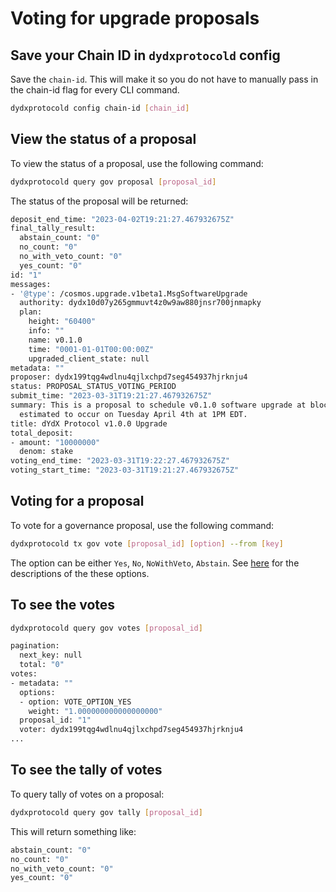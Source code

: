 # Voting for upgrade proposals

## Save your Chain ID in `dydxprotocold` config

Save the `chain-id`. This will make it so you do not have to manually pass in the chain-id flag for every CLI command.

```bash
dydxprotocold config chain-id [chain_id]
```

## View the status of a proposal

To view the status of a proposal, use the following command:

```bash
dydxprotocold query gov proposal [proposal_id]
```

The status of the proposal will be returned:

```bash
deposit_end_time: "2023-04-02T19:21:27.467932675Z"
final_tally_result:
  abstain_count: "0"
  no_count: "0"
  no_with_veto_count: "0"
  yes_count: "0"
id: "1"
messages:
- '@type': /cosmos.upgrade.v1beta1.MsgSoftwareUpgrade
  authority: dydx10d07y265gmmuvt4z0w9aw880jnsr700jnmapky
  plan:
    height: "60400"
    info: ""
    name: v0.1.0
    time: "0001-01-01T00:00:00Z"
    upgraded_client_state: null
metadata: ""
proposer: dydx199tqg4wdlnu4qjlxchpd7seg454937hjrknju4
status: PROPOSAL_STATUS_VOTING_PERIOD
submit_time: "2023-03-31T19:21:27.467932675Z"
summary: This is a proposal to schedule v0.1.0 software upgrade at block height 60400,
  estimated to occur on Tuesday April 4th at 1PM EDT.
title: dYdX Protocol v1.0.0 Upgrade
total_deposit:
- amount: "10000000"
  denom: stake
voting_end_time: "2023-03-31T19:22:27.467932675Z"
voting_start_time: "2023-03-31T19:21:27.467932675Z"
```

## Voting for a proposal

To vote for a governance proposal, use the following command:

```bash
dydxprotocold tx gov vote [proposal_id] [option] --from [key]
```

The option can be either `Yes`, `No`, `NoWithVeto`, `Abstain`. See [here](https://docs.cosmos.network/v0.47/modules/gov#option-set) for the descriptions of the these options.

## To see the votes

```bash
dydxprotocold query gov votes [proposal_id]
```

```bash
pagination:
  next_key: null
  total: "0"
votes:
- metadata: ""
  options:
  - option: VOTE_OPTION_YES
    weight: "1.000000000000000000"
  proposal_id: "1"
  voter: dydx199tqg4wdlnu4qjlxchpd7seg454937hjrknju4
...
```

## To see the tally of votes

To query tally of votes on a proposal:

```bash
dydxprotocold query gov tally [proposal_id]
```

This will return something like:

```bash
abstain_count: "0"
no_count: "0"
no_with_veto_count: "0"
yes_count: "0"

```
